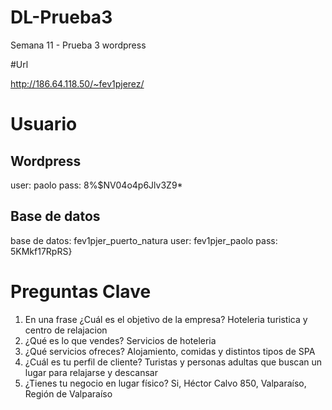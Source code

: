 # DL-Prueba3
Semana 11 - Prueba 3 wordpress

#Url

http://186.64.118.50/~fev1pjerez/

# Usuario

## Wordpress
user: paolo
pass: 8%$NV04o4p6Jlv3Z9*
## Base de datos
base de datos: fev1pjer_puerto_natura
user: fev1pjer_paolo
pass: 5KMkf17RpRS}

# Preguntas Clave 

1. En una frase ¿Cuál es el objetivo de la empresa?
Hoteleria turistica y centro de relajacion
2. ¿Qué es lo que vendes?
Servicios de hoteleria 
3. ¿Qué servicios ofreces?
Alojamiento, comidas y distintos tipos de SPA
4. ¿Cuál es tu perfil de cliente?
Turistas y personas adultas que buscan un lugar para relajarse y descansar
5. ¿Tienes tu negocio en lugar físico?
Si, Héctor Calvo 850, Valparaíso, Región de Valparaíso